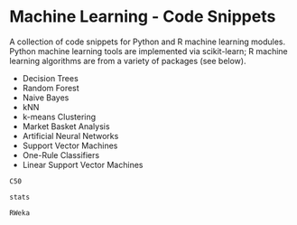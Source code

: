# Machine Learning - Code Snippets
A collection of code snippets for Python and R machine learning modules. Python machine learning tools are implemented via scikit-learn; R machine learning algorithms are from a variety of packages (see below).

* Decision Trees
* Random Forest
* Naive Bayes
* kNN
* k-means Clustering
* Market Basket Analysis
* Artificial Neural Networks
* Support Vector Machines
* One-Rule Classifiers
* Linear Support Vector Machines

`C50`

`stats`

`RWeka`
